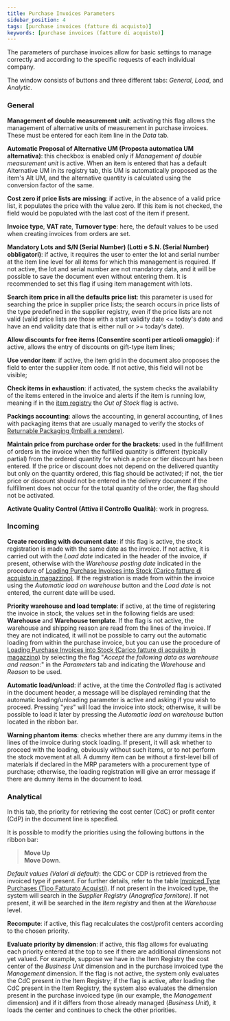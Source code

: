 ```yaml
---
title: Purchase Invoices Parameters
sidebar_position: 4
tags: [purchase invoices (fatture di acquisto)]
keywords: [purchase invoices (fatture di acquisto)]
---
```


The parameters of purchase invoices allow for basic settings to manage correctly and according to the specific requests of each individual company.

The window consists of buttons and three different tabs: *General*, *Load*, and *Analytic*.

### General

**Management of double measurement unit**: activating this flag allows the management of alternative units of measurement in purchase invoices. These must be entered for each item line in the *Data* tab.

**Automatic Proposal of Alternative UM (Proposta automatica UM alternativa)**: this checkbox is enabled only if *Management of double measurement unit* is active. When an item is entered that has a default Alternative UM in its registry tab, this UM is automatically proposed as the item's Alt UM, and the alternative quantity is calculated using the conversion factor of the same.

**Cost zero if price lists are missing**: if active, in the absence of a valid price list, it populates the price with the value zero. If this item is not checked, the field would be populated with the last cost of the item if present.

**Invoice type**, **VAT rate**, **Turnover type**: here, the default values to be used when creating invoices from orders are set.

**Mandatory Lots and S/N (Serial Number) (Lotti e S.N. (Serial Number) obbligatori)**: if active, it requires the user to enter the lot and serial number at the item line level for all items for which this management is required. If not active, the lot and serial number are not mandatory data, and it will be possible to save the document even without entering them. It is recommended to set this flag if using item management with lots.

**Search item price in all the defaults price list**: this parameter is used for searching the price in supplier price lists; the search occurs in price lists of the type predefined in the supplier registry, even if the price lists are not valid (valid price lists are those with a start validity date \<= today's date and have an end validity date that is either null or >= today's date).

**Allow discounts for free items (Consentire sconti per articoli omaggio)**: if active, allows the entry of discounts on gift-type item lines;

**Use vendor item**: if active, the item grid in the document also proposes the field to enter the supplier item code. If not active, this field will not be visible;

**Check items in exhaustion**: if activated, the system checks the availability of the items entered in the invoice and alerts if the item is running low, meaning if in the [item registry](/docs/erp-home/registers/items/create-new-items/item-registry/generality) the *Out of Stock* flag is active.

**Packings accounting**: allows the accounting, in general accounting, of lines with packaging items that are usually managed to verify the stocks of [Returnable Packaging (Imballi a rendere)](/docs/configurations/tables/logistics/package-to-be-returned).

**Maintain price from purchase order for the brackets**: used in the fulfillment of orders in the invoice when the fulfilled quantity is different (typically partial) from the ordered quantity for which a price or tier discount has been entered. If the price or discount does not depend on the delivered quantity but only on the quantity ordered, this flag should be activated; if not, the tier price or discount should not be entered in the delivery document if the fulfillment does not occur for the total quantity of the order, the flag should not be activated.

**Activate Quality Control (Attiva il Controllo Qualità)**: work in progress.

### Incoming

**Create recording with document date**: if this flag is active, the stock registration is made with the same date as the invoice. If not active, it is carried out with the *Load date* indicated in the header of the invoice, if present, otherwise with the *Warehouse posting date* indicated in the procedure of [Loading Purchase Invoices into Stock (Carico fatture di acquisto in magazzino)](/docs/purchase/purchase-invoices/procedures/purchase-invoices-load-on-warehouse/). If the registration is made from within the invoice using the *Automatic load on warehouse* button and the *Load date* is not entered, the current date will be used.

**Priority warehouse and load template**: if active, at the time of registering the invoice in stock, the values set in the following fields are used: **Warehouse** and **Warehouse template**. If the flag is not active, the warehouse and shipping reason are read from the lines of the invoice. If they are not indicated, it will not be possible to carry out the automatic loading from within the purchase invoice, but you can use the procedure of [Loading Purchase Invoices into Stock (Carico fatture di acquisto in magazzino)](/docs/purchase/purchase-invoices/procedures/purchase-invoices-load-on-warehouse/) by selecting the flag "*Accept the following data as warehouse and reason:*" in the *Parameters* tab and indicating the *Warehouse* and *Reason* to be used.

**Automatic load/unload**: if active, at the time the *Controlled* flag is activated in the document header, a message will be displayed reminding that the automatic loading/unloading parameter is active and asking if you wish to proceed. Pressing "*yes*" will load the invoice into stock; otherwise, it will be possible to load it later by pressing the *Automatic load on warehouse* button located in the ribbon bar.

**Warning phantom items**: checks whether there are any dummy items in the lines of the invoice during stock loading. If present, it will ask whether to proceed with the loading, obviously without such items, or to not perform the stock movement at all. A dummy item can be without a first-level bill of materials if declared in the MRP parameters with a procurement type of purchase; otherwise, the loading registration will give an error message if there are dummy items in the document to load.

### Analytical

In this tab, the priority for retrieving the cost center (CdC) or profit center (CdP) in the document line is specified.

It is possible to modify the priorities using the following buttons in the ribbon bar:
> **Move Up**        
> **Move Down**.

*Default values (Valori di default)*: the CDC or CDP is retrieved from the invoiced type if present. For further details, refer to the table [Invoiced Type Purchases (Tipo Fatturato Acquisti)](/docs/configurations/tables/purchase/purchase-invoices-type). If not present in the invoiced type, the system will search in the *Supplier Registry (Anagrafica fornitore)*. If not present, it will be searched in the *Item registry* and then at the *Warehouse* level.

**Recompute**: if active, this flag recalculates the cost/profit centers according to the chosen priority.

**Evaluate priority by dimension**: if active, this flag allows for evaluating each priority entered at the top to see if there are additional dimensions not yet valued. For example, suppose we have in the Item Registry the cost center of the *Business Unit* dimension and in the purchase invoiced type the *Management* dimension. If the flag is not active, the system only evaluates the CdC present in the Item Registry; if the flag is active, after loading the CdC present in the Item Registry, the system also evaluates the dimension present in the purchase invoiced type (in our example, the *Management* dimension) and if it differs from those already managed (*Business Unit*), it loads the center and continues to check the other priorities.